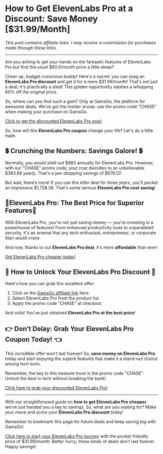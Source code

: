 # **How to Get ElevenLabs Pro at a Discount: Save Money [$31.99/Month]**

*This post contains affiliate links. I may receive a commission for purchases made through these links.*

---

Are you aching to get your hands on the fantastic features of ElevenLabs Pro but find the usual $80.0/month price a little steep? 

Cheer up, budget-conscious buddy! Here's a secret: you can snag an **ElevenLabs Pro discount** and get it for a mere $31.99/month! That's not just a deal; it's practically a steal! This golden opportunity slashes a whopping 60% off the original price.

So, where can you find such a gem? Only at GamsGo, the platform for awesome deals. We’ve got the insider scoop: use the promo code "CHASE" when making your purchase on GamsGo. 

[Click to get the discounted ElevenLabs Pro now!](https://www.gamsgo.com/partner/ykeX7B)

So, how will this **ElevenLabs Pro coupon** change your life? Let's do a little math.

## 💲 Crunching the Numbers: Savings Galore! 💲

Normally, you would shell out $960 annually for ElevenLabs Pro. However, with our "CHASE" promo code, your cost dwindles to an unbelievable $383.88 yearly. That's a jaw-dropping savings of $576.12!

But wait, there’s more! If you use this killer deal for three years, you'll pocket an impressive $1,728.36. That's some serious **ElevenLabs Pro cost saving**!

## 🎉ElevenLabs Pro: The Best Price for Superior Features🎉

With ElevenLabs Pro, you're not just saving money — you're investing in a powerhouse of features! From enhanced productivity tools to unparalleled security, it's an arsenal that any tech enthusiast, entrepreneur, or corporate titan would crave.

And now, thanks to our **ElevenLabs Pro deal**, it's more **affordable** than ever! 

[Get ElevenLabs Pro cheaper today!](https://www.gamsgo.com/partner/ykeX7B)

## 🔑 How to Unlock Your ElevenLabs Pro Discount 🔑

Here's how you can grab this excellent offer:

1. Click on the [GamsGo affiliate link](https://www.gamsgo.com/partner/ykeX7B) here.
2. Select ElevenLabs Pro from the product list.
3. Apply the promo code "CHASE" at checkout.

And voila! You've just obtained **ElevenLabs Pro at the best price**!

## 👉 Don’t Delay: Grab Your ElevenLabs Pro Coupon Today! 👈

This incredible offer won't last forever! So, **save money on ElevenLabs Pro** today and start enjoying the superb features that make it a stand-out choice among tech tools.

Remember, the key to this treasure trove is the promo code "CHASE". Unlock the best in tech without breaking the bank!

[Click here to grab your discounted ElevenLabs Pro!](https://www.gamsgo.com/partner/ykeX7B)

---

With our straightforward guide on **how to get ElevenLabs Pro cheaper**, we've just handed you a key to savings. So, what are you waiting for? Make your move and score your **ElevenLabs Pro discount** today!

Remember to bookmark this page for future deals and keep saving big with GamsGo!

[Click here to start your ElevenLabs Pro journey](https://www.gamsgo.com/partner/ykeX7B) with the pocket-friendly price of $31.99/month. Better hurry; these kinds of deals don't last forever. Happy savings!